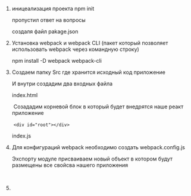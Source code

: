 1. иницеализация проекта npm init 

   пропустил ответ на вопросы

   создаля файл pakage.json

2. Установка webpack и webpack CLI (пакет который позволяет использовать webpack  через командную строку) 

   npm install -D webpack webpack-cli

3. Создаем папку  Src где хранится исходный код приложение 

   И внутри создадим два входных файла 

   index.html 

   ​	Созададим корневой блок в который будет внедрятся наше реакт приложение

   ​	``<div id="root"></div>``

   index.js

4. Для конфигураций webpack необходимо создать webpack.config.js

   Эхспорту модуле присваиваем новый объект в котором  будут размещены все свойсва нашего приложения 

   ​	

5. 